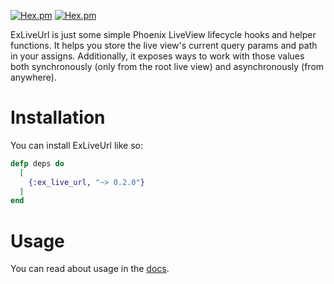 [![Hex.pm](https://img.shields.io/hexpm/v/ex_live_url?color=green&label=docs)](https://hexdocs.pm/ex_live_url/ExLiveUrl.html)
[![Hex.pm](https://img.shields.io/hexpm/v/ex_live_url?color=green)](https://hex.pm/packages/ex_live_url)
 
 ExLiveUrl is just some simple Phoenix LiveView lifecycle hooks and helper functions. It helps you store the live view's current query params and path in your assigns. Additionally, it exposes ways to work with those values both synchronously (only from the root live view) and asynchronously (from anywhere).

  # Installation

  You can install ExLiveUrl like so:

  ```elixir
  defp deps do
    [
      {:ex_live_url, "~> 0.2.0"}
    ]
  end
  ```

  # Usage

  You can read about usage in the [docs](https://hexdocs.pm/ex_live_url/ExLiveUrl.html).
